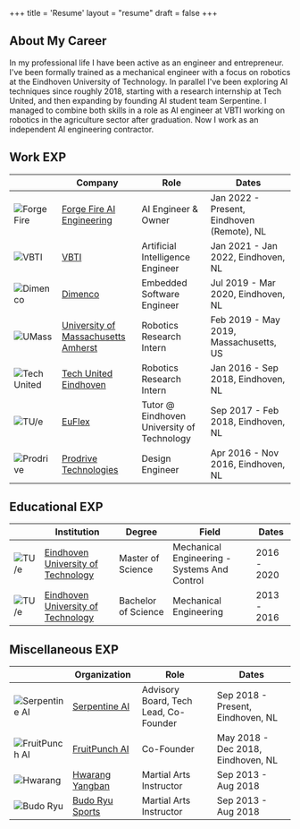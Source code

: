 +++
title = 'Resume'
layout = "resume"
draft = false
+++

## About My Career

In my professional life I have been active as an engineer and entrepreneur. I've been formally trained as a mechanical engineer with a focus on robotics at the Eindhoven University of Technology. In parallel I've been exploring AI techniques since roughly 2018, starting with a research internship at Tech United, and then expanding by founding AI student team Serpentine. I managed to combine both skills in a role as AI engineer at VBTI working on robotics in the agriculture sector after graduation. Now I work as an independent AI engineering contractor.

## Work EXP

|  | Company | Role | Dates |
|------|---------|------|-------|
| ![Forge Fire](/images/logos/forgefire-gr.svg) | [Forge Fire AI Engineering](https://forgefire.dev) | AI Engineer & Owner | Jan 2022 - Present, Eindhoven (Remote), NL |
| ![VBTI](/images/logos/vbti-gr.png) | [VBTI](https://www.vbti.nl) | Artificial Intelligence Engineer | Jan 2021 - Jan 2022, Eindhoven, NL |
| ![Dimenco](/images/logos/dimenco-gr.png) | [Dimenco](https://www.dimenco.eu) | Embedded Software Engineer | Jul 2019 - Mar 2020, Eindhoven, NL |
| ![UMass](/images/logos/umass-gr.png) | [University of Massachusetts Amherst](https://www.umass.edu) | Robotics Research Intern | Feb 2019 - May 2019, Massachusetts, US |
| ![Tech United](/images/logos/techunited-gr.png) | [Tech United Eindhoven](https://www.techunited.nl) | Robotics Research Intern | Jan 2016 - Sep 2018, Eindhoven, NL |
| ![TU/e](/images/logos/tue-gr.png) | [EuFlex](https://www.euflex.nl) | Tutor @ Eindhoven University of Technology | Sep 2017 - Feb 2018, Eindhoven, NL |
| ![Prodrive](/images/logos/prodrive-gr.svg) | [Prodrive Technologies](https://www.prodrive-technologies.com) | Design Engineer | Apr 2016 - Nov 2016, Eindhoven, NL |

## Educational EXP

|  | Institution | Degree | Field | Dates |
|------|-------------|--------|-------|-------|
| ![TU/e](/images/logos/tue-gr.png) | [Eindhoven University of Technology](https://www.tue.nl) | Master of Science | Mechanical Engineering - Systems And Control | 2016 - 2020 |
| ![TU/e](/images/logos/tue-gr.png) | [Eindhoven University of Technology](https://www.tue.nl) | Bachelor of Science | Mechanical Engineering | 2013 - 2016 |

## Miscellaneous EXP

|  | Organization | Role | Dates |
|------|--------------|------|-------|
| ![Serpentine AI](/images/logos/serpentine-gr.png) | [Serpentine AI](https://www.serpentineai.nl) | Advisory Board, Tech Lead, Co-Founder | Sep 2018 - Present, Eindhoven, NL |
| ![FruitPunch AI](/images/logos/fruitpunch-gr.png) | [FruitPunch AI](https://www.fruitpunch.ai) | Co-Founder | May 2018 - Dec 2018, Eindhoven, NL |
| ![Hwarang](/images/logos/hwarang-gr.png) | [Hwarang Yangban](https://www.hwarang-yangban.com/) | Martial Arts Instructor | Sep 2013 - Aug 2018 |
| ![Budo Ryu](/images/logos/budoryu-gr.png) | [Budo Ryu Sports](https://budoryusports.nl/) | Martial Arts Instructor | Sep 2013 - Aug 2018 |